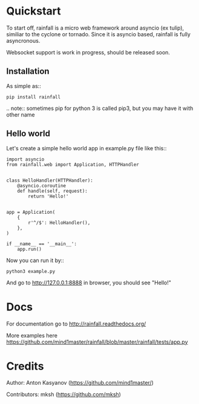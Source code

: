 Quickstart
====================================

To start off, rainfall is a micro web framework around asyncio (ex tulip), similiar to the cyclone or tornado. Since it is asyncio based, rainfall is fully asyncronous.

Websocket support is work in progress, should be released soon.

Installation
------------------------------------

As simple as::

    pip install rainfall

.. note::
    sometimes pip for python 3 is called pip3, but you may have it with other name


Hello world
------------------------------------

Let's create a simple hello world app in example.py file like this::

    import asyncio
    from rainfall.web import Application, HTTPHandler


    class HelloHandler(HTTPHandler):
        @asyncio.coroutine
        def handle(self, request):
            return 'Hello!'


    app = Application(
        {
            r'^/$': HelloHandler(),
        },
    )

    if __name__ == '__main__':
        app.run()

Now you can run it by::

    python3 example.py

And go to http://127.0.0.1:8888 in browser, you should see "Hello!"

Docs
======================================

For documentation go to http://rainfall.readthedocs.org/

More examples here https://github.com/mind1master/rainfall/blob/master/rainfall/tests/app.py


Credits
=======================================
Author: Anton Kasyanov (https://github.com/mind1master/)

Contributors: mksh (https://github.com/mksh)
